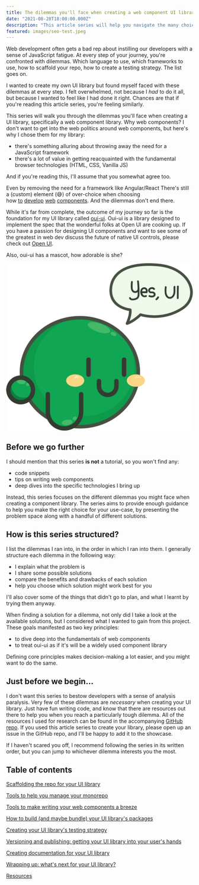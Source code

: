 ```yaml
---
title: The dilemmas you'll face when creating a web component UI library
date: "2021-08-28T18:00:00.000Z"
description: "This article series will help you navigate the many choices you'll need to make when you create your very own web component library. The series will help you make the right decisions for your library across areas like repo scaffolding, choosing a framework, testing, versioning, publishing, and documentation."
featured: images/seo-test.jpeg
---
```


Web development often gets a bad rep about instilling our developers with a sense of JavaScript fatigue. At every step of your journey, you're confronted with dilemmas. Which language to use, which frameworks to use, how to scaffold your repo, how to create a testing strategy. The list goes on.

I wanted to create my own UI library but found myself faced with these dilemmas at every step. I felt overwhelmed, not because I *had* to do it all, but because I wanted to feel like I had done it right. Chances are that if you're reading this article series, you're feeling similarly.

This series will walk you through the dilemmas you'll face when creating a UI library, specifically a web component library. Why web components? I don't want to get into the web politics around web components, but here's why I chose them for my library:

- there's something alluring about throwing away the need for a JavaScript framework
- there's a lot of value in getting reacquainted with the fundamental browser technologies (HTML, CSS, Vanilla JS)

And if you're reading this, I'll assume that you somewhat agree too.

Even by removing the need for a framework like Angular/React There's still a (custom) element (😅) of over-choice when choosing how [to](https://hybrids.js.org/#/) [develop](https://lit.dev/) [web](https://stenciljs.com/) [components](https://slimjs.com/#/welcome). And the dilemmas don't end there.

While it's far from complete, the outcome of my journey so far is the foundation for my UI library called [oui-ui](https://oui-ui.netlify.app/). Oui-ui is a library designed to implement the spec that the wonderful folks at Open UI are cooking up. If you have a passion for designing UI components and want to see some of the greatest in web dev discuss the future of native UI controls, please check out [Open UI](https://open-ui.org/).

Also, oui-ui has a mascot, how adorable is she?

![Yui, the green Kirby-like mascot saying "Yes, UI".](./images/yui-speech.png)

## Before we go further

I should mention that this series **is not** a tutorial, so you won't find any:

- code snippets
- tips on writing web components
- deep dives into the specific technologies I bring up

Instead, this series focuses on the different dilemmas you might face when creating a component library. The series aims to provide enough guidance to help you make the right choice for your use-case, by presenting the problem space along with a handful of different solutions.

## How is this series structured?

I list the dilemmas I ran into, in the order in which I ran into them. I generally structure each dilemma in the following way:

- I explain what the problem is
- I share some possible solutions
- compare the benefits and drawbacks of each solution
- help you choose which solution might work best for you

I'll also cover some of the things that didn't go to plan, and what I learnt by trying them anyway.

When finding a solution for a dilemma, not only did I take a look at the available solutions, but I considered what I wanted to gain from this project. These goals manifested as two key principles:

- to dive deep into the fundamentals of web components
- to treat oui-ui as if it's will be a widely used component library

Defining core principles makes decision-making a lot easier, and you might want to do the same.

## Just before we begin...

I don't want this series to bestow developers with a sense of analysis paralysis. Very few of these dilemmas are *necessary* when creating your UI library. Just have fun writing code, and know that there are resources out there to help you when you reach a particularly tough dilemma. All of the resources I used for research can be found in the accompanying [GitHub repo](https://github.com/andrico1234/web-components-resources). If you used this article series to create your library, please open up an issue in the GitHub repo, and I'll be happy to add it to the showcase.

If I haven't scared you off, I recommend following the series in its written order, but you can jump to whichever dilemma interests you the most.

## Table of contents

[Scaffolding the repo for your UI library](/001-scaffolding-the-repo-for-your-ui-library)

[Tools to help you manage your monorepo](/002-tools-to-help-you-manage-your-monorepo)

[Tools to make writing your web components a breeze](/003-tools-to-make-writing-your-web-components-a-breeze)

[How to build (and maybe bundle) your UI library's packages](/004-how-to-build-and-maybe-bundle-your-UI-library)

[Creating your UI library's testing strategy](/005-defining-your-UI-librarys-testing-strategy)

[Versioning and publishing: getting your UI library into your user's hands](/006-versioning-and-publishing-getting-your-UI-library-into-your-users-hands)

[Creating documentation for your UI library](/007-creating-documentation-for-your-UI-library)

[Wrapping up: what's next for your UI library?](/008-conclusion-the-dilemmas-you'll-face-when-creating-a-web-component-library)

[Resources](https://github.com/andrico1234/web-components-resources)
